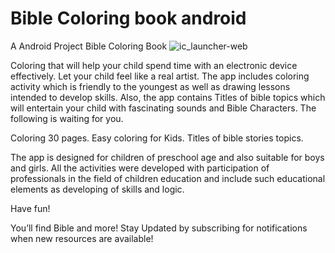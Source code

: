 # Bible Coloring book android
 A Android Project Bible Coloring Book
 ![ic_launcher-web](https://user-images.githubusercontent.com/44194211/125176605-5da44200-e1dd-11eb-84e0-8389a38d4a78.png)

 
 Coloring that will help your child spend time with an electronic device effectively. Let your child feel like a real artist. The app includes coloring activity which is friendly to the youngest as well as drawing lessons intended to develop skills. Also, the app contains Titles of bible topics which will entertain your child with fascinating sounds and Bible Characters. The following is waiting for you.

Coloring 30 pages.
Easy coloring for Kids.
Titles of bible stories topics.

The app is designed for children of preschool age and also suitable for boys and girls. All the activities were developed with participation of professionals in the field of children education and include such educational elements as developing of skills and logic.

Have fun!

You’ll find Bible and more! Stay Updated by subscribing for notifications when new resources are available!

